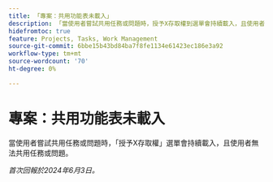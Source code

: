 ```yaml
---
title: 「專案：共用功能表未載入」
description: 「當使用者嘗試共用任務或問題時，授予X存取權到選單會持續載入，且使用者無法共用任務或問題。」
hidefromtoc: true
feature: Projects, Tasks, Work Management
source-git-commit: 6bbe15b43bd84ba7f8fe1134e61423ec186e3a92
workflow-type: tm+mt
source-wordcount: '70'
ht-degree: 0%

---
```



# 專案：共用功能表未載入

當使用者嘗試共用任務或問題時，「授予X存取權」選單會持續載入，且使用者無法共用任務或問題。

_首次回報於2024年6月3日。_
